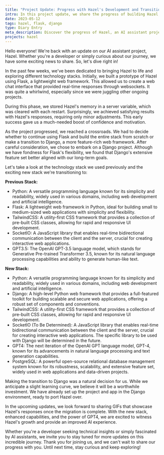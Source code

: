 ```yaml
---
title: "Project Update: Progress with Hazel's Development and Transitioning to a New Stack"
intro: In this project update, we share the progress of building Hazel, an AI assistant focused on sustainability. After starting with Flask, we decided to transition to Django for its robustness. The new stack includes Python, Django, TailwindCSS, SocketIO (possibly), GPT4, and PostgreSQL. Stay tuned for GIFs showcasing Hazel's responses once the porting is complete, as we guide users towards a sustainable lifestyle.
date: 2023-05-12
tags: hazel, flask, django
type: Diary Entry
meta_description: Discover the progress of Hazel, an AI assistant project with a sustainability focus. Transitioning from Flask to Django, the new stack incorporates Python, Django, TailwindCSS, SocketIO (possibly), GPT4, and PostgreSQL. Stay tuned for GIF updates as Hazel guides users toward a sustainable lifestyle. Join our journey of creating a greener future with this innovative AI assistant.
projects: hazel
---
```


Hello everyone! We're back with an update on our AI assistant project, Hazel. Whether you're a developer or simply curious about our journey, we have some exciting news to share. So, let's dive right in!

In the past few weeks, we've been dedicated to bringing Hazel to life and exploring different technology stacks. Initially, we built a prototype of Hazel using Flask, a lightweight web framework. This allowed us to create a web chat interface that provided real-time responses through websockets. It was quite a whirlwind, especially since we were juggling other ongoing projects.

During this phase, we stored Hazel's memory in a server variable, which was cleared with each restart. Surprisingly, we achieved satisfying results with Hazel's responses, requiring only minor adjustments. This early success gave us a much-needed boost of confidence and motivation.

As the project progressed, we reached a crossroads. We had to decide whether to continue using Flask and build the entire stack from scratch or make a transition to Django, a more feature-rich web framework. After careful consideration, we chose to embark on a Django project. Although we have fondness for Flask's flexibility, we found that Django's extensive feature set better aligned with our long-term goals.

Let's take a look at the technology stack we used previously and the exciting new stack we're transitioning to:

**Previous Stack:**

- Python: A versatile programming language known for its simplicity and readability, widely used in various domains, including web development and artificial intelligence.
- Flask: A lightweight web framework in Python, ideal for building small to medium-sized web applications with simplicity and flexibility.
- TailwindCSS: A utility-first CSS framework that provides a collection of pre-built CSS classes, allowing for rapid and responsive UI development.
- SocketIO: A JavaScript library that enables real-time bidirectional communication between the client and the server, crucial for creating interactive web applications.
- GPT3.5: The OpenAI GPT-3.5 language model, which stands for Generative Pre-trained Transformer 3.5, known for its natural language processing capabilities and ability to generate human-like text.

**New Stack:**

- Python: A versatile programming language known for its simplicity and readability, widely used in various domains, including web development and artificial intelligence.
- Django: A high-level Python web framework that provides a full-featured toolkit for building scalable and secure web applications, offering a robust set of components and conventions.
- TailwindCSS: A utility-first CSS framework that provides a collection of pre-built CSS classes, allowing for rapid and responsive UI development.
- SocketIO (To Be Determined): A JavaScript library that enables real-time bidirectional communication between the client and the server, crucial for creating interactive web applications. The specific library to be used with Django will be determined in the future.
- GPT4: The next iteration of the OpenAI GPT language model, GPT-4, known for its advancements in natural language processing and text generation capabilities.
- PostgreSQL: A powerful open-source relational database management system known for its robustness, scalability, and extensive feature set, widely used in web applications and data-driven projects.

Making the transition to Django was a natural decision for us. While we anticipate a slight learning curve, we believe it will be a worthwhile investment. We have already set up the project and app in the Django environment, ready to port Hazel over.

In the upcoming updates, we look forward to sharing GIFs that showcase Hazel's responses once the migration is complete. With the new stack, enhanced capabilities, and the power of GPT4, we are excited to witness Hazel's growth and provide an improved AI experience.

Whether you're a developer seeking technical insights or simply fascinated by AI assistants, we invite you to stay tuned for more updates on this incredible journey. Thank you for joining us, and we can't wait to share our progress with you. Until next time, stay curious and keep exploring!
